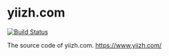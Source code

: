 # yiizh.com

[![Build Status](https://travis-ci.org/yiizh/yiizh.com.svg?branch=master)](https://travis-ci.org/yiizh/yiizh.com)

The source code of yiizh.com. <https://www.yiizh.com/>